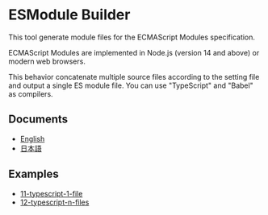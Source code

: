 
# ESModule Builder

This tool generate module files for the ECMAScript Modules specification.

ECMAScript Modules are implemented in Node.js (version 14 and above) or modern web browsers.

This behavior concatenate multiple source files according to the setting file and output a single ES module file.
You can use "TypeScript" and "Babel" as compilers.

## Documents

- [English](/documents/en.md)
- [日本語](/documents/ja.md)

## Examples

- [11-typescript-1-file](examples/11-typescript-1-file)
- [12-typescript-n-files](examples/12-typescript-n-files)
